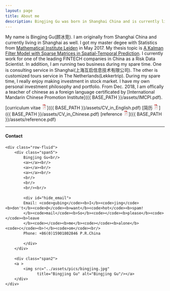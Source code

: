 ```yaml
---
layout: page
title: About me
description: Bingjing Gu was born in Shanghai China and is currently living in Leiden The Netherlands
---
```


My name is Bingjing Gu(顾冰竞). I am originally from Shanghai China and currently living in Shanghai as well.
I got my master degee with Statistics from [Mathematical Institute Leiden](http://www.math.leidenuniv.nl/statisticalscience/) in May 2017. 
My thesis topic is [A Kalman Filter Model with Sparse Matrices in Spatial-Temporal Prediction](https://github.com/sangaj/Thesis/blob/master/Thesis.pdf).
I currently work for one of the leading FINTECH companies in China as a Risk Data Scientist.
In addition, I am running two business during my spare time. One is consulting service in Shanghai(上海互启信息技术有限公司). The other is customized tours service in The Netherlands(Lekkertrip).
During my spare time, I really enjoy making investment in stock market. I have my own personal investment philosophy and portfolio.  From Dec. 2018, I am offically a teacher of chinese as a foreign language certificated by [International Mandarin Chinese Promotion Institute]({{ BASE_PATH }}/assets/IMCPI.pdf).


[curriculum vitae ![CV as pdf](icons16/pdf-icon.png)]({{ BASE_PATH }}/assets/CV_in_English.pdf)
[简历 ![CV as pdf](icons16/pdf-icon.png)]({{ BASE_PATH }}/assets/CV_in_Chinese.pdf)
[reference ![reference as pdf](icons16/pdf-icon.png)]({{ BASE_PATH }}/assets/reference.pdf)


---

<div class="container">
<h4><a name="contact"></a>Contact</h4>

    <div class="row-fluid">
        <div class="span5">
            Bingjing Gu<br/>
            <a></a><br/>
            <a></a><br/>
            <a></a><br/>
            <br/>
            <br/>
            <br/><br/>

            <div id="hide_email">
            Email: <code>gubing</code><b>I</b><code>jing</code><b>don't</b><code>@</code><b>want</b><code>hot</code><b>spam!
            </b><code>mail</code><b>So</b><code></code><b>please</b><code></code><b>leave
            </b><code></code><b>me</b><code></code><b>alone</b><code>c</code><b>!</b><code>om</code><br/>
            Phone: +86(0)15901802846 P.R.China
           
            </div>
        </div>

        <div class="span2">
        <a >
            <img src="../assets/pics/bingjing.jpg"
                  title="Bingjing Gu" alt="Bingjing Gu"/></a>
        </div>
    </div>
</div>
